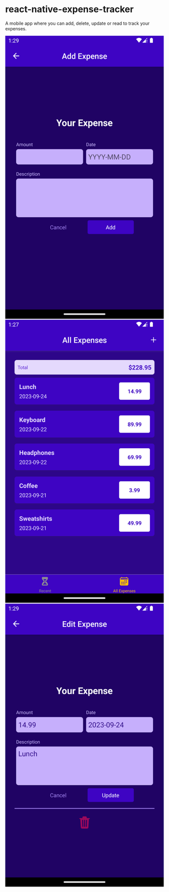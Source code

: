 # react-native-expense-tracker
A mobile app where you can add, delete, update or read to track your expenses.

![alt text](https://github.com/Coder-Pilgrim/react-native-expense-tracker/blob/main/add-expensd.png)
![alt text](https://github.com/Coder-Pilgrim/react-native-expense-tracker/blob/main/all-expenses.png)
![alt text](https://github.com/Coder-Pilgrim/react-native-expense-tracker/blob/main/edit-expense.png)
